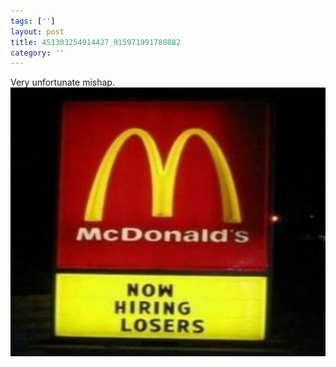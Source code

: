 ```yaml
---
tags: ['']
layout: post
title: 451303254914427_915971991780882
category: ''
---
```

Very unfortunate mishap.
![451303254914427_915971991780882](/uploads/2015-2-28-451303254914427_915971991780882.jpg)
